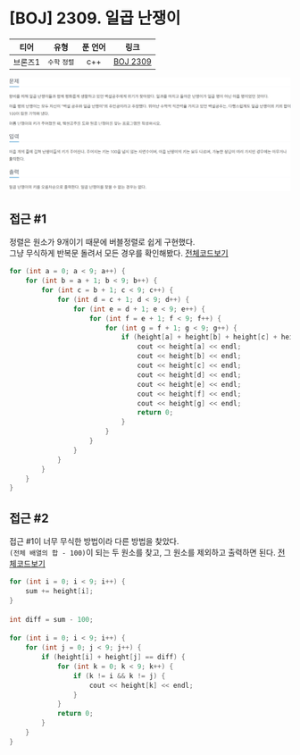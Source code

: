 # [BOJ] 2309. 일곱 난쟁이
| 티어 | 유형 | 푼 언어 | 링크 |
| :-: | :-: | :-: | :-: |
|브론즈1|`수학` `정렬`|c++|[BOJ 2309](https://www.acmicpc.net/problem/2309)|

![alt text](image.png)

## 접근 #1
정렬은 원소가 9개이기 때문에 버블정렬로 쉽게 구현했다.   
그냥 무식하게 반복문 돌려서 모든 경우를 확인해봤다. [전체코드보기](2309-1.cpp)   
```cpp
for (int a = 0; a < 9; a++) {
    for (int b = a + 1; b < 9; b++) {
        for (int c = b + 1; c < 9; c++) {
            for (int d = c + 1; d < 9; d++) {
                for (int e = d + 1; e < 9; e++) {
                    for (int f = e + 1; f < 9; f++) {
                        for (int g = f + 1; g < 9; g++) {
                            if (height[a] + height[b] + height[c] + height[d] + height[e] + height[f] + height[g] == 100) {
                                cout << height[a] << endl;
                                cout << height[b] << endl;
                                cout << height[c] << endl;
                                cout << height[d] << endl;
                                cout << height[e] << endl;
                                cout << height[f] << endl;
                                cout << height[g] << endl;
                                return 0;
                            }
                        }
                    }
                }
            }
        }
    }
}
```


## 접근 #2
접근 #1이 너무 무식한 방법이라 다른 방법을 찾았다.   
`(전체 배열의 합 - 100)`이 되는 두 원소를 찾고, 그 원소를 제외하고 출력하면 된다. [전체코드보기](2309-2.cpp)
```cpp
for (int i = 0; i < 9; i++) {
    sum += height[i];
}

int diff = sum - 100;

for (int i = 0; i < 9; i++) {
    for (int j = 0; j < 9; j++) {
        if (height[i] + height[j] == diff) {
            for (int k = 0; k < 9; k++) {
                if (k != i && k != j) {
                    cout << height[k] << endl;
                }
            }
            return 0;
        }
    }
}
```
